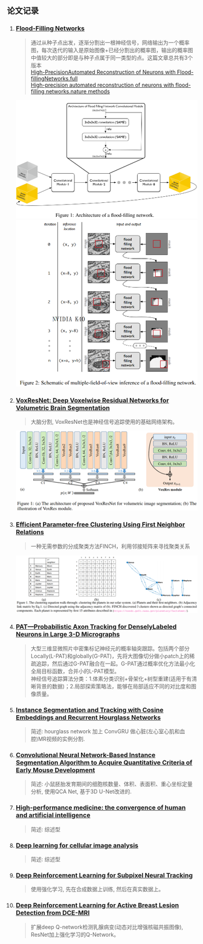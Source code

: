 
## 论文记录
1. ### [Flood-Filling Networks](https://arxiv.org/abs/1611.00421)
    > 通过从种子点出发，逐渐分割出一根神经信号，网络输出为一个概率图，每次迭代的输入是原始图像+已经分割出的概率图，输出的概率图中值较大的部分即是与种子点属于同一类型的点。这篇文章总共有3个版本  
    > [High-Precision​ ​Automated​ ​Reconstruction​ ​of​ ​Neurons​ ​with​ ​Flood-filling​ ​Networks.full](https://www.biorxiv.org/content/biorxiv/early/2017/10/09/200675.full.pdf)  
    > [High-precision automated reconstruction of neurons with flood-filling networks.nature methods](https://www.nature.com/articles/s41592-018-0049-4)

    ![](./pics/1/FFN_Architecture.png) ![](./pics/1/inference_of_ffn.png)

2. ### [VoxResNet: Deep Voxelwise Residual Networks for Volumetric Brain Segmentation](https://arxiv.org/abs/1608.05895)
    > 大脑分割, VoxResNet也是神经信号追踪使用的基础网络架构。
    
    ![](./pics/2/VoxResNet.png)

3. ### [Efficient Parameter-free Clustering Using First Neighbor Relations](https://arxiv.org/abs/1902.11266)
    > 一种无需参数的分成聚类方法FINCH，利用邻接矩阵来寻找聚类关系

    ![](pics/3/FINCH.png)

4. ### [PAT—Probabilistic Axon Tracking for DenselyLabeled Neurons in Large 3-D Micrographs](https://1drv.ms/b/s!AtpgLItiDx9XsV8fBYC5fa9k_zfW?e=FLTa2m)
    > 大型三维显微照片中密集标记神经元的概率轴突跟踪。包括两个部分Locally(L-PAT)和globally(G-PAT)，先将大图像切分做小patch上的稀疏追踪，然后通过G-PAT融合在一起。G-PAT通过概率优化方法最小化全局目标函数，合并小的L-PAT模型。  
    神经信号追踪算法分类：1.体素分类识别+骨架化+树型重建(适用于有清晰背景的数据)；2.局部探索策略法，能够在局部适应不同的对比度和图像质量。


5. ### [Instance Segmentation and Tracking with Cosine Embeddings and Recurrent Hourglass Networks](https://arxiv.org/pdf/1806.02070.pdf)
    >简述: hourglass network 加上 ConvGRU 做心脏(左心室心肌和血腔)MR视频的实例分割.

6. ### [Convolutional Neural Network-Based Instance Segmentation Algorithm to Acquire Quantitative Criteria of Early Mouse Development](https://www.biorxiv.org/content/biorxiv/early/2018/06/01/324186.full.pdf)
    >简述: 小鼠胚胎发育期间的细胞核数量、体积、表面积、重心坐标定量分析, 使用QCA Net, 基于3D U-Net改进的.

7. ### [High-performance medicine: the convergence of human and artificial intelligence](https://www.nature.com/articles/s41591-018-0300-7)
    >简述: 综述型

8. ### [Deep learning for cellular image analysis](https://www.nature.com/articles/s41592-019-0403-1)
    > 简述: 综述型

9.  ### [Deep Reinforcement Learning for Subpixel Neural Tracking](http://proceedings.mlr.press/v102/dai19a/dai19a.pdf)
    > 使用强化学习, 先在合成数据上训练, 然后在真实数据上。

10. ### [Deep Reinforcement Learning for Active Breast Lesion Detection from DCE-MRI](https://cs.adelaide.edu.au/~gabriel/DRL_maicasEtAl.pdf)
    > 扩展deep Q-network检测乳腺病变(动态对比增强核磁共振图像), ResNet加上强化学习的Q-Network。





